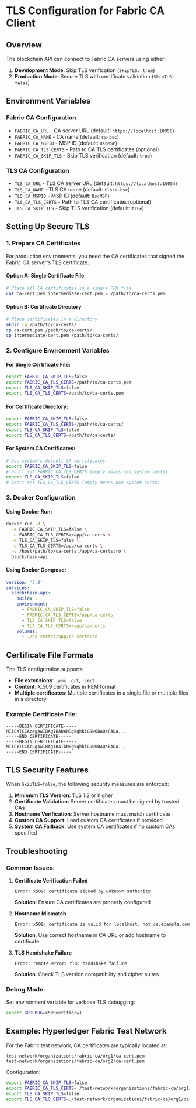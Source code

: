 # TLS Configuration for Fabric CA Client

## Overview

The blockchain API can connect to Fabric CA servers using either:
1. **Development Mode**: Skip TLS verification (`SkipTLS: true`)
2. **Production Mode**: Secure TLS with certificate validation (`SkipTLS: false`)

## Environment Variables

### Fabric CA Configuration
- `FABRIC_CA_URL` - CA server URL (default: `https://localhost:10055`)
- `FABRIC_CA_NAME` - CA name (default: `ca-bsc`)
- `FABRIC_CA_MSPID` - MSP ID (default: `BscMSP`)
- `FABRIC_CA_TLS_CERTS` - Path to CA TLS certificates (optional)
- `FABRIC_CA_SKIP_TLS` - Skip TLS verification (default: `true`)

### TLS CA Configuration
- `TLS_CA_URL` - TLS CA server URL (default: `https://localhost:10054`)
- `TLS_CA_NAME` - TLS CA name (default: `tlsca-bsc`)
- `TLS_CA_MSPID` - MSP ID (default: `BscMSP`)
- `TLS_CA_TLS_CERTS` - Path to TLS CA certificates (optional)
- `TLS_CA_SKIP_TLS` - Skip TLS verification (default: `true`)

## Setting Up Secure TLS

### 1. Prepare CA Certificates

For production environments, you need the CA certificates that signed the Fabric CA server's TLS certificate.

#### Option A: Single Certificate File
```bash
# Place all CA certificates in a single PEM file
cat ca-cert.pem intermediate-cert.pem > /path/to/ca-certs.pem
```

#### Option B: Certificate Directory
```bash
# Place certificates in a directory
mkdir -p /path/to/ca-certs/
cp ca-cert.pem /path/to/ca-certs/
cp intermediate-cert.pem /path/to/ca-certs/
```

### 2. Configure Environment Variables

#### For Single Certificate File:
```bash
export FABRIC_CA_SKIP_TLS=false
export FABRIC_CA_TLS_CERTS=/path/to/ca-certs.pem
export TLS_CA_SKIP_TLS=false
export TLS_CA_TLS_CERTS=/path/to/ca-certs.pem
```

#### For Certificate Directory:
```bash
export FABRIC_CA_SKIP_TLS=false
export FABRIC_CA_TLS_CERTS=/path/to/ca-certs/
export TLS_CA_SKIP_TLS=false
export TLS_CA_TLS_CERTS=/path/to/ca-certs/
```

#### For System CA Certificates:
```bash
# Use system's default CA certificates
export FABRIC_CA_SKIP_TLS=false
# Don't set FABRIC_CA_TLS_CERTS (empty means use system certs)
export TLS_CA_SKIP_TLS=false
# Don't set TLS_CA_TLS_CERTS (empty means use system certs)
```

### 3. Docker Configuration

#### Using Docker Run:
```bash
docker run -d \
  -e FABRIC_CA_SKIP_TLS=false \
  -e FABRIC_CA_TLS_CERTS=/app/ca-certs \
  -e TLS_CA_SKIP_TLS=false \
  -e TLS_CA_TLS_CERTS=/app/ca-certs \
  -v /host/path/to/ca-certs:/app/ca-certs:ro \
  blockchain-api
```

#### Using Docker Compose:
```yaml
version: '3.8'
services:
  blockchain-api:
    build: .
    environment:
      - FABRIC_CA_SKIP_TLS=false
      - FABRIC_CA_TLS_CERTS=/app/ca-certs
      - TLS_CA_SKIP_TLS=false
      - TLS_CA_TLS_CERTS=/app/ca-certs
    volumes:
      - ./ca-certs:/app/ca-certs:ro
```

## Certificate File Formats

The TLS configuration supports:
- **File extensions**: `.pem`, `.crt`, `.cert`
- **Content**: X.509 certificates in PEM format
- **Multiple certificates**: Multiple certificates in a single file or multiple files in a directory

### Example Certificate File:
```
-----BEGIN CERTIFICATE-----
MIICXTCCAcagAwIBAgIBADANBgkqhkiG9w0BAQsFADA...
-----END CERTIFICATE-----
-----BEGIN CERTIFICATE-----
MIICYTCCAcugAwIBAgIBATANBgkqhkiG9w0BAQsFADA...
-----END CERTIFICATE-----
```

## TLS Security Features

When `SkipTLS=false`, the following security measures are enforced:

1. **Minimum TLS Version**: TLS 1.2 or higher
2. **Certificate Validation**: Server certificates must be signed by trusted CAs
3. **Hostname Verification**: Server hostname must match certificate
4. **Custom CA Support**: Load custom CA certificates if provided
5. **System CA Fallback**: Use system CA certificates if no custom CAs specified

## Troubleshooting

### Common Issues:

1. **Certificate Verification Failed**
   ```
   Error: x509: certificate signed by unknown authority
   ```
   **Solution**: Ensure CA certificates are properly configured

2. **Hostname Mismatch**
   ```
   Error: x509: certificate is valid for localhost, not ca.example.com
   ```
   **Solution**: Use correct hostname in CA URL or add hostname to certificate

3. **TLS Handshake Failure**
   ```
   Error: remote error: tls: handshake failure
   ```
   **Solution**: Check TLS version compatibility and cipher suites

### Debug Mode:
Set environment variable for verbose TLS debugging:
```bash
export GODEBUG=x509verifier=1
```

## Example: Hyperledger Fabric Test Network

For the Fabric test network, CA certificates are typically located at:
```
test-network/organizations/fabric-ca/org1/ca-cert.pem
test-network/organizations/fabric-ca/org2/ca-cert.pem
```

Configuration:
```bash
export FABRIC_CA_SKIP_TLS=false
export FABRIC_CA_TLS_CERTS=./test-network/organizations/fabric-ca/org1/ca-cert.pem
export TLS_CA_SKIP_TLS=false
export TLS_CA_TLS_CERTS=./test-network/organizations/fabric-ca/org1/ca-cert.pem
```
